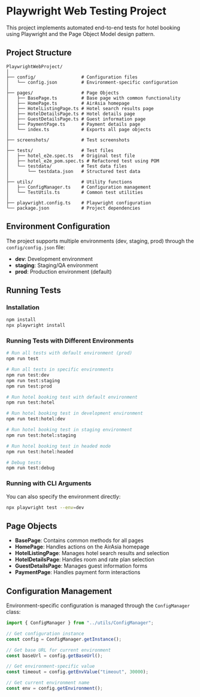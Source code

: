 # Playwright Web Testing Project

This project implements automated end-to-end tests for hotel booking using Playwright and the Page Object Model design pattern.

## Project Structure

```
PlaywrightWebProject/
│
├── config/                 # Configuration files
│   └── config.json         # Environment-specific configuration
│
├── pages/                  # Page Objects
│   ├── BasePage.ts         # Base page with common functionality
│   ├── HomePage.ts         # AirAsia homepage
│   ├── HotelListingPage.ts # Hotel search results page
│   ├── HotelDetailsPage.ts # Hotel details page
│   ├── GuestDetailsPage.ts # Guest information page
│   ├── PaymentPage.ts      # Payment details page
│   └── index.ts            # Exports all page objects
│
├── screenshots/            # Test screenshots
│
├── tests/                  # Test files
│   ├── hotel_e2e.spec.ts   # Original test file
│   ├── hotel_e2e_pom.spec.ts # Refactored test using POM
│   └── testdata/           # Test data files
│       └── testdata.json   # Structured test data
│
├── utils/                  # Utility functions
│   ├── ConfigManager.ts    # Configuration management
│   └── TestUtils.ts        # Common test utilities
│
├── playwright.config.ts    # Playwright configuration
└── package.json            # Project dependencies
```

## Environment Configuration

The project supports multiple environments (dev, staging, prod) through the `config/config.json` file:

- **dev**: Development environment
- **staging**: Staging/QA environment
- **prod**: Production environment (default)

## Running Tests

### Installation

```bash
npm install
npx playwright install
```

### Running Tests with Different Environments

```bash
# Run all tests with default environment (prod)
npm run test

# Run all tests in specific environments
npm run test:dev
npm run test:staging
npm run test:prod

# Run hotel booking test with default environment
npm run test:hotel

# Run hotel booking test in development environment
npm run test:hotel:dev

# Run hotel booking test in staging environment
npm run test:hotel:staging

# Run hotel booking test in headed mode
npm run test:hotel:headed

# Debug tests
npm run test:debug
```

### Running with CLI Arguments

You can also specify the environment directly:

```bash
npx playwright test --env=dev
```

## Page Objects

- **BasePage**: Contains common methods for all pages
- **HomePage**: Handles actions on the AirAsia homepage
- **HotelListingPage**: Manages hotel search results and selection
- **HotelDetailsPage**: Handles room and rate plan selection
- **GuestDetailsPage**: Manages guest information forms
- **PaymentPage**: Handles payment form interactions

## Configuration Management

Environment-specific configuration is managed through the `ConfigManager` class:

```typescript
import { ConfigManager } from "../utils/ConfigManager";

// Get configuration instance
const config = ConfigManager.getInstance();

// Get base URL for current environment
const baseUrl = config.getBaseUrl();

// Get environment-specific value
const timeout = config.getEnvValue("timeout", 30000);

// Get current environment name
const env = config.getEnvironment();
```
